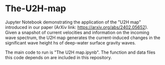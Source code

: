 # The-U2H-map
Jupyter Notebook demonstrating the application of the "U2H map" introduced in our paper (ArXiv link: https://arxiv.org/abs/2402.05652). Given a snapshot of current velocities and information on the incoming wave spectrum, the U2H map generates the current-induced changes in the significant wave height hs of deep-water surface gravity waves.

The main code to run is "The U2H map.ipynb". The function and data files this code depends on are included in this repository. 
